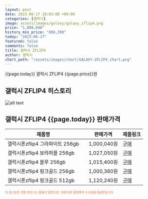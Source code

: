 ```yaml
---
layout: post
date: 2023-06-17 10:03:08 +09:00
categories: [갤럭시]
image: assets/images/galaxy/galaxy_zflip4.png
price: "1,000,040"
history_min_price: "898,390"
today: "2023-06-17"
featured: false
comments: false
title: 갤럭시 ZFLIP4
author: 갤럭시
chart_path: "/assets/images/chart/GALAXY-ZFLIP4_chart.png"
---
```


{{page.today}} 갤럭시 ZFLIP4 {{page.price}}원

## 갤럭시 ZFLIP4 히스토리
![alt text]({{page.chart_path}} "갤럭시S23 히스토리")

## 갤럭시 ZFLIP4 {{page.today}} 판매가격
<main>
<table id="rwd-table-large">
  <thead>
    <tr>
      <th>제품명</th>
      <th></th>
      <th>판매가격</th>
      <th>제품링크</th>
    </tr>
  </thead>
  <tbody><tr>
        <td>갤럭시폰zflip4 그라파이트 256gb</td>
        <td></td>
        <td>1,000,040원</td>
        <td><a href='https://link.coupang.com/a/SHIIP' target='_blank'>구매</a></td>
        </tr><tr>
        <td>갤럭시폰zflip4 보라퍼플 256gb</td>
        <td></td>
        <td>1,027,050원</td>
        <td><a href='https://link.coupang.com/a/SHILC' target='_blank'>구매</a></td>
        </tr><tr>
        <td>갤럭시폰zflip4 블루 256gb</td>
        <td></td>
        <td>1,015,400원</td>
        <td><a href='https://link.coupang.com/a/SHINW' target='_blank'>구매</a></td>
        </tr><tr>
        <td>갤럭시폰zflip4 핑크골드 256gb</td>
        <td></td>
        <td>1,000,360원</td>
        <td><a href='https://link.coupang.com/a/SHIQm' target='_blank'>구매</a></td>
        </tr><tr>
        <td>갤럭시폰zflip4 핑크골드 512gb</td>
        <td></td>
        <td>1,120,240원</td>
        <td><a href='https://link.coupang.com/a/SHIZg' target='_blank'>구매</a></td>
        </tr></tbody>
</table>

</main>
<div style="color:#e56a2c;font-size: 0.7em;" >
이 포스팅은 쿠팡 파트너스 활동의 일환으로, 이에 따른 일정액의 수수료를 제공받습니다.
</div>
